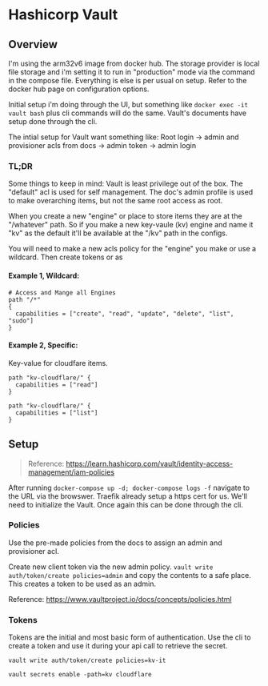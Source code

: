 # Hashicorp Vault

## Overview

I'm using the arm32v6 image from docker hub. The storage provider is local file storage and i'm setting it to run in "production" mode via the command in the compose file. Everything is else is per usual on setup. Refer to the docker hub page on configuration options.

Initial setup i'm doing through the UI, but something like  ```docker exec -it vault bash``` plus cli commands will do the same. Vault's documents have setup done through the cli.

The intial setup for Vault want something like:
Root login -> admin and provisioner acls from docs -> admin token -> admin login 

### TL;DR
Some things to keep in mind: 
Vault is least privilege out of the box. The "default" acl is used for self management. The doc's admin profile is used to make overarching items, but not the same root access as root. 

When you create a new "engine" or place to store items they are at the "/whatever" path. So if you make a new key-vaule (kv) engine and name it "kv" as the default it'll be available at the "/kv" path in the configs.

You will need to make a new acls policy for the "engine" you make or use a wildcard. Then create tokens or as

#### Example 1, Wildcard:

```
# Access and Mange all Engines
path "/*"
{
  capabilities = ["create", "read", "update", "delete", "list", "sudo"]
}
```

#### Example 2, Specific: 

Key-value for cloudfare items.

```
path "kv-cloudflare/" {
  capabilities = ["read"]
}

path "kv-cloudflare/" {
  capabilities = ["list"]
}
```

## Setup

>Reference: https://learn.hashicorp.com/vault/identity-access-management/iam-policies

After running ```docker-compose up -d; docker-compose logs -f``` navigate to the URL via the browswer. Traefik already setup a https cert for us. We'll need to initialize the Vault. Once again this can be done through the cli.

### Policies

Use the pre-made policies from the docs to assign an admin and provisioner acl.

Create new client token via the new admin policy. ```vault write auth/token/create policies=admin``` and copy the contents to a safe place. This creates a token to be used as an admin.

Reference: https://www.vaultproject.io/docs/concepts/policies.html

### Tokens

Tokens are the initial and most basic form of authentication. Use the cli to create a token and use it during your api call to retrieve the secret.

```vault write auth/token/create policies=kv-it```

```
vault secrets enable -path=kv cloudflare


```